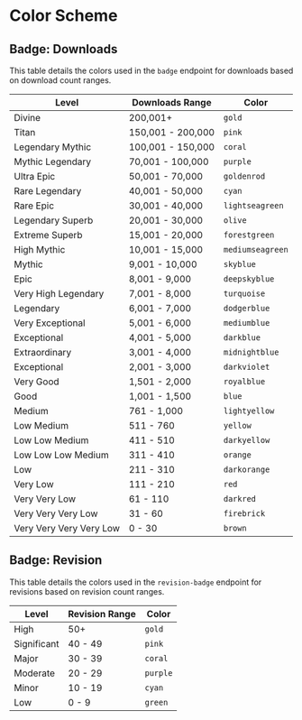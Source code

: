 # Color Scheme

## Badge: Downloads

This table details the colors used in the `badge` endpoint for downloads based on download count ranges.

| Level                     | Downloads Range              | Color         |
|---------------------------|------------------------------|---------------|
| Divine                    | 200,001+                     | `gold`        |
| Titan                     | 150,001 - 200,000            | `pink`        |
| Legendary Mythic          | 100,001 - 150,000            | `coral`       |
| Mythic Legendary          | 70,001 - 100,000             | `purple`      |
| Ultra Epic                | 50,001 - 70,000              | `goldenrod`   |
| Rare Legendary            | 40,001 - 50,000              | `cyan`        |
| Rare Epic                 | 30,001 - 40,000              | `lightseagreen` |
| Legendary Superb          | 20,001 - 30,000              | `olive`       |
| Extreme Superb            | 15,001 - 20,000              | `forestgreen` |
| High Mythic               | 10,001 - 15,000              | `mediumseagreen` |
| Mythic                    | 9,001 - 10,000               | `skyblue`     |
| Epic                      | 8,001 - 9,000                | `deepskyblue` |
| Very High Legendary       | 7,001 - 8,000                | `turquoise`   |
| Legendary                 | 6,001 - 7,000                | `dodgerblue`  |
| Very Exceptional          | 5,001 - 6,000                | `mediumblue`  |
| Exceptional               | 4,001 - 5,000                | `darkblue`    |
| Extraordinary             | 3,001 - 4,000                | `midnightblue`|
| Exceptional               | 2,001 - 3,000                | `darkviolet`  |
| Very Good                 | 1,501 - 2,000                | `royalblue`   |
| Good                      | 1,001 - 1,500                | `blue`        |
| Medium                    | 761 - 1,000                  | `lightyellow` |
| Low Medium                | 511 - 760                    | `yellow`      |
| Low Low Medium            | 411 - 510                    | `darkyellow`  |
| Low Low Low Medium        | 311 - 410                    | `orange`      |
| Low                       | 211 - 310                    | `darkorange`  |
| Very Low                  | 111 - 210                    | `red`         |
| Very Very Low             | 61 - 110                     | `darkred`     |
| Very Very Very Low        | 31 - 60                      | `firebrick`   |
| Very Very Very Very Low   | 0 - 30                       | `brown`       |

## Badge: Revision

This table details the colors used in the `revision-badge` endpoint for revisions based on revision count ranges.

| Level                     | Revision Range               | Color         |
|---------------------------|------------------------------|---------------|
| High                      | 50+                          | `gold`        |
| Significant               | 40 - 49                      | `pink`        |
| Major                     | 30 - 39                      | `coral`       |
| Moderate                  | 20 - 29                      | `purple`      |
| Minor                     | 10 - 19                      | `cyan`        |
| Low                       | 0 - 9                        | `green`       |
